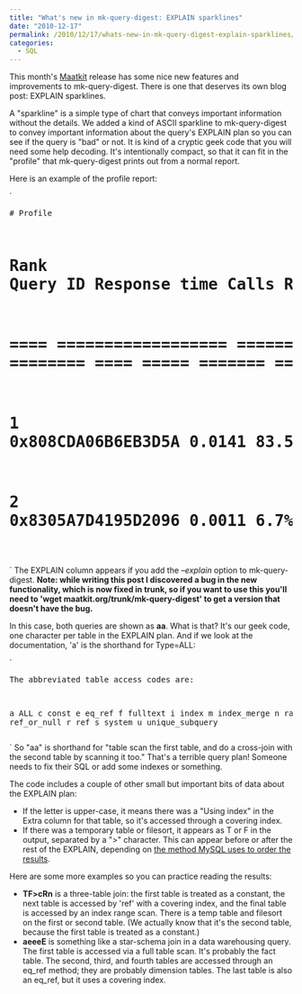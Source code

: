 ```yaml
---
title: "What's new in mk-query-digest: EXPLAIN sparklines"
date: "2010-12-17"
permalink: /2010/12/17/whats-new-in-mk-query-digest-explain-sparklines/
categories:
  - SQL
---
```

This month's [Maatkit][1] release has some nice new features and improvements to mk-query-digest. There is one that deserves its own blog post: EXPLAIN sparklines.

A "sparkline" is a simple type of chart that conveys important information without the details. We added a kind of ASCII sparkline to mk-query-digest to convey important information about the query's EXPLAIN plan so you can see if the query is "bad" or not. It is kind of a cryptic geek code that you will need some help decoding. It's intentionally compact, so that it can fit in the "profile" that mk-query-digest prints out from a normal report.

Here is an example of the profile report:

`<pre># Profile
# Rank Query ID           Response time    Calls R/Call   Apdx V/M   EXPLAIN Item
# ==== ================== ================ ===== ======== ==== ===== ======= =====
#    1 0x808CDA06B6EB3D5A     0.0141 83.5%     2   0.0071 1.00  0.00 aa      SELECT test.t
#    2 0x8305A7D4195D2096     0.0011  6.7%     6   0.0002 1.00  0.00 aa      SELECT test.t
</pre>` 
The EXPLAIN column appears if you add the *&#8211;explain* option to mk-query-digest. **Note: while writing this post I discovered a bug in the new functionality, which is now fixed in trunk, so if you want to use this you'll need to 'wget maatkit.org/trunk/mk-query-digest' to get a version that doesn't have the bug.**

In this case, both queries are shown as **aa**. What is that? It's our geek code, one character per table in the EXPLAIN plan. And if we look at the documentation, 'a' is the shorthand for Type=ALL:

`<pre>The abbreviated table access codes are:

  a  ALL
  c  const
  e  eq_ref
  f  fulltext
  i  index
  m  index_merge
  n  range
  o  ref_or_null
  r  ref
  s  system
  u  unique_subquery
</pre>` 
So "aa" is shorthand for "table scan the first table, and do a cross-join with the second table by scanning it too." That's a terrible query plan! Someone needs to fix their SQL or add some indexes or something.

The code includes a couple of other small but important bits of data about the EXPLAIN plan:

*   If the letter is upper-case, it means there was a "Using index" in the Extra column for that table, so it's accessed through a covering index.
*   If there was a temporary table or filesort, it appears as T or F in the output, separated by a ">" character. This can appear before or after the rest of the EXPLAIN, depending on [the method MySQL uses to order the results][2].

Here are some more examples so you can practice reading the results:

*   **TF>cRn** is a three-table join: the first table is treated as a constant, the next table is accessed by 'ref' with a covering index, and the final table is accessed by an index range scan. There is a temp table and filesort on the first or second table. (We actually know that it's the second table, because the first table is treated as a constant.)
*   **aeeeE** is something like a star-schema join in a data warehousing query. The first table is accessed via a full table scan. It's probably the fact table. The second, third, and fourth tables are accessed through an eq\_ref method; they are probably dimension tables. The last table is also an eq\_ref, but it uses a covering index.

 [1]: http://www.maatkit.org/
 [2]: http://s.petrunia.net/blog/?p=24
